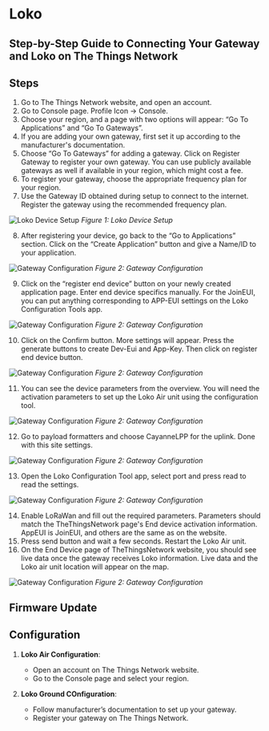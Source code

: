 # Loko

## Step-by-Step Guide to Connecting Your Gateway and Loko on The Things Network

## Steps

1. Go to The Things Network website, and open an account.
2. Go to Console page. Profile Icon -> Console.
3. Choose your region, and a page with two options will appear: “Go To Applications” and “Go To Gateways”.
4. If you are adding your own gateway, first set it up according to the manufacturer's documentation.
5. Choose “Go To Gateways” for adding a gateway. Click on Register Gateway to register your own gateway. You can use publicly available gateways as well if available in your region, which might cost a fee.
6. To register your gateway, choose the appropriate frequency plan for your region.
7. Use the Gateway ID obtained during setup to connect to the internet. Register the gateway using the recommended frequency plan.

![Loko Device Setup](./imgs/loko1.png)
   _Figure 1: Loko Device Setup_

8. After registering your device, go back to the “Go to Applications” section. Click on the “Create Application” button and give a Name/ID to your application.

![Gateway Configuration](./imgs/loko2.png)
   _Figure 2: Gateway Configuration_

9. Click on the “register end device” button on your newly created application page. Enter end device specifics manually. For the JoinEUI, you can put anything corresponding to APP-EUI settings on the Loko Configuration Tools app.

![Gateway Configuration](./imgs/loko3.png)
   _Figure 2: Gateway Configuration_

10. Click on the Confirm button. More settings will appear. Press the generate buttons to create Dev-Eui and App-Key. Then click on register end device button.

![Gateway Configuration](./imgs/loko4.png)
   _Figure 2: Gateway Configuration_

11. You can see the device parameters from the overview. You will need the activation parameters to set up the Loko Air unit using the configuration tool.

![Gateway Configuration](./imgs/loko5.png)
   _Figure 2: Gateway Configuration_

12. Go to payload formatters and choose CayanneLPP for the uplink. Done with this site settings.

![Gateway Configuration](./imgs/loko6.png)
   _Figure 2: Gateway Configuration_

13. Open the Loko Configuration Tool app, select port and press read to read the settings.

![Gateway Configuration](./imgs/loko7.png)
   _Figure 2: Gateway Configuration_

14. Enable LoRaWan and fill out the required parameters. Parameters should match the TheThingsNetwork page's End device activation information. AppEUI is JoinEUI, and others are the same as on the website.
15. Press send button and wait a few seconds. Restart the Loko Air unit.
16. On the End Device page of TheThingsNetwork website, you should see live data once the gateway receives Loko information. Live data and the Loko air unit location will appear on the map.

![Gateway Configuration](./imgs/loko8.png)
   _Figure 2: Gateway Configuration_



<!-- 2. **Gateway Setup**:
   - Follow manufacturer’s documentation to set up your gateway.
   - Register your gateway on The Things Network.
   ![Loko Device Setup](./imgs/loko1.png)
   _Figure 1: Loko Device Setup_

   ![Gateway Configuration](./imgs/loko2.png)
   _Figure 2: Gateway Configuration_

3. **Application Setup**:
   - Create a new application and register end devices.
   - Use the recommended frequency plan and configure the settings accordingly.

4. **Device Configuration**:
   - Use the Loko Configuration Tool to set the parameters for LoRaWAN.
   - Enable LoRaWAN and enter the required parameters.
   - Restart the Loko Air unit.

5. **Live Data Monitoring**:
   - Monitor live data and device location on The Things Network console. -->


## Firmware Update
## Configuration
1. **Loko Air Configuration**: 
   - Open an account on The Things Network website.
   - Go to the Console page and select your region.

2. **Loko Ground COnfiguration**:
   - Follow manufacturer’s documentation to set up your gateway.
   - Register your gateway on The Things Network.

